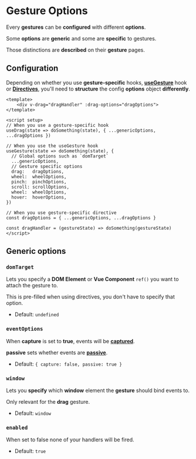 # Gesture Options

Every **gestures** can be **configured** with different **options**.

Some **options** are **generic** and some are **specific** to gestures.

Those distinctions are **described** on their **gesture** pages.

## Configuration

Depending on whether you use **gesture-specific** hooks, [**useGesture**](/use-gesture) hook or [**Directives**](/directives), you'll need to **structure** the config **options** object **differently**.

```vue
<template>
    <div v-drag="dragHandler" :drag-options="dragOptions">
</template>

<script setup>
// When you use a gesture-specific hook
useDrag(state => doSomething(state), { ...genericOptions, ...dragOptions })

// When you use the useGesture hook
useGesture(state => doSomething(state), {
  // Global options such as `domTarget`
  ...genericOptions,
  // Gesture specific options
  drag:   dragOptions,
  wheel:  wheelOptions,
  pinch:  pinchOptions,
  scroll: scrollOptions,
  wheel:  wheelOptions,
  hover:  hoverOptions,
})

// When you use gesture-specific directive
const dragOptions = { ...genericOptions, ...dragOptions }

const dragHandler = (gestureState) => doSomething(gestureState)
</script>
```

## Generic options

### `domTarget`

Lets you specify a **DOM Element** or **Vue Component** `ref()` you want to attach the gesture to.

This is pre-filled when using directives, you don't have to specify that option.

- Default: `undefined`

### `eventOptions`

When **capture** is set to **true**, events will be [**captured**](https://developer.mozilla.org/en-US/docs/Learn/JavaScript/Building_blocks/Events#Event_bubbling_and_capture).

**passive** sets whether events are [**passive**](https://developer.mozilla.org/en-US/docs/Web/API/EventTarget/addEventListener).

- Default: `{ capture: false, passive: true }`

### `window`

Lets you **specify** which **window** element the **gesture** should bind events to.

Only relevant for the **drag** gesture.

- Default: `window`

### `enabled`

When set to false none of your handlers will be fired.

- Default: `true`

